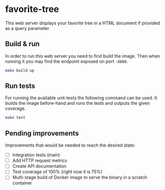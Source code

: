 # favorite-tree

This web server displays your favorite tree in a HTML document if provided as a query parameter.

## Build & run

In order to run this web server you need to first build the image. Then when running it you may find the endpoint exposed on port `:8000`.

```sh
make build up
```

## Run tests

For running the available unit-tests the following command can be used. It builds the image before-hand and runs the tests and outputs the given coverage.

```sh
make test
```

## Pending improvements

Improvements that would be needed to reach the desired state:

- [ ] Integration tests (main)
- [ ] Add HTTP request metrics
- [ ] Create API documentation
- [ ] Test coverage of 100% (right now it is 75%)
- [ ] Multi-stage build of Docker image to serve the binary in a scratch container
